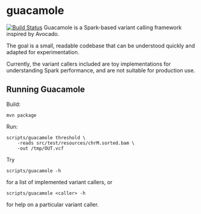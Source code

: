 guacamole
=========
[![Build Status](https://travis-ci.org/hammerlab/guacamole.svg?branch=master)](https://travis-ci.org/hammerlab/guacamole)
Guacamole is a Spark-based variant calling framework inspired by Avocado.

The goal is a small, readable codebase that can be understood quickly and adapted for experimentation.

Currently, the variant callers included are toy implementations for understanding Spark performance, and are not suitable
for production use.


## Running Guacamole

Build:

```
mvn package
```

Run:

```
scripts/guacamole threshold \
	-reads src/test/resources/chrM.sorted.bam \
	-out /tmp/OUT.vcf
```

Try 
```
scripts/guacamole -h
```
for a list of implemented variant callers, or

```
scripts/guacamole <caller> -h
```
for help on a particular variant caller.


